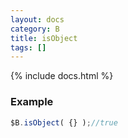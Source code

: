 ```yaml
---
layout: docs
category: B
title: isObject
tags: []
---
```


{% include docs.html %}

### Example
```js
$B.isObject( {} );//true
```